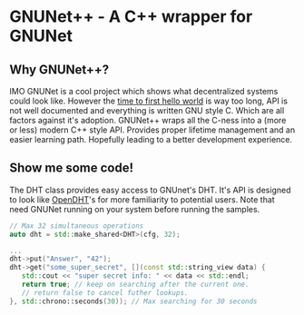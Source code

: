 # GNUNet++ - A C++ wrapper for GNUNet

## Why GNUNet++?

IMO GNUNet is a cool project which shows what decentralized systems could look like. However the [time to first hello world][ttfhw] is way too long, API is not well documented and everything is written GNU style C. Which are all factors against it's adoption. GNUNet++ wraps all the C-ness into a (more or less) modern C++ style API. Provides proper lifetime management and an easier learning path. Hopefully leading to a better development experience.

[ttfhw]: https://www.moesif.com/blog/technical/api-product-management/What-is-TTFHW/ 

## Show me some code!

The DHT class provides easy access to GNUnet's DHT. It's API is designed to look like [OpenDHT][opendht]'s for more familiarity to potential users. Note that need GNUNet running on your system before running the samples.

```cpp
// Max 32 simultaneous operations
auto dht = std::make_shared<DHT>(cfg, 32);

...
dht->put("Answer", "42");
dht->get("some_super_secret", [](const std::string_view data) {
   std::cout << "super secret info: " << data << std::endl;
   return true; // keep on searching after the current one.
   // return false to cancel futher lookups.
}, std::chrono::seconds(30)); // Max searching for 30 seconds

```

[opendht]: https://github.com/savoirfairelinux/opendht
